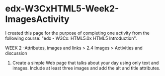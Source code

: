 # edx-W3CxHTML5-Week2-ImagesActivity

I created this page for the purpose of completing one activity from the following course: "edx - W3Cx: HTML5.0x HTML5 Introduction".

WEEK 2 -Attributes, images and links > 2.4 Images > Activities and discussion

1. Create a simple Web page that talks about your day using only text and images. 
Include at least three images and add the alt and title attributes.

